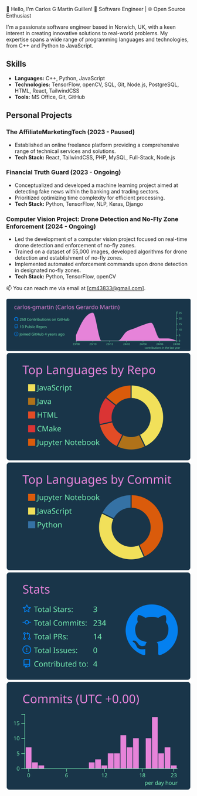 👋 Hello, I'm Carlos G Martin Guillen! 🚀 Software Engineer | 🌐 Open Source Enthusiast

I'm a passionate software engineer based in Norwich, UK, with a keen interest in creating innovative solutions to real-world problems. My expertise spans a wide range of programming languages and technologies, from C++ and Python to JavaScript.

## Skills
- **Languages:** C++, Python, JavaScript
- **Technologies:** TensorFlow, openCV, SQL, Git, Node.js, PostgreSQL, HTML, React, TailwindCSS
- **Tools:** MS Office, Git, GitHub

## Personal Projects
### The AffiliateMarketingTech (2023 - Paused)
- Established an online freelance platform providing a comprehensive range of technical services and solutions.
- **Tech Stack:** React, TailwindCSS, PHP, MySQL, Full-Stack, Node.js

### Financial Truth Guard (2023 - Ongoing)
- Conceptualized and developed a machine learning project aimed at detecting fake news within the banking and trading sectors.
- Prioritized optimizing time complexity for efficient processing.
- **Tech Stack:** Python, TensorFlow, NLP, Keras, Django

### Computer Vision Project: Drone Detection and No-Fly Zone Enforcement (2024 - Ongoing)
- Led the development of a computer vision project focused on real-time drone detection and enforcement of no-fly zones.
- Trained on a dataset of 55,000 images, developed algorithms for drone detection and establishment of no-fly zones.
- Implemented automated enforcement commands upon drone detection in designated no-fly zones.
- **Tech Stack:** Python, TensorFlow, openCV

📫 You can reach me via email at [cm43833@gmail.com].

[![](https://raw.githubusercontent.com/carlos-gmartin/carlos-gmartin/master/profile-summary-card-output/cobalt/0-profile-details.svg)](https://github.com/vn7n24fzkq/github-profile-summary-cards)
[![](https://raw.githubusercontent.com/carlos-gmartin/carlos-gmartin/master/profile-summary-card-output/cobalt/1-repos-per-language.svg)](https://github.com/vn7n24fzkq/github-profile-summary-cards) [![](https://raw.githubusercontent.com/carlos-gmartin/carlos-gmartin/master/profile-summary-card-output/cobalt/2-most-commit-language.svg)](https://github.com/vn7n24fzkq/github-profile-summary-cards)
[![](https://raw.githubusercontent.com/carlos-gmartin/carlos-gmartin/master/profile-summary-card-output/cobalt/3-stats.svg)](https://github.com/vn7n24fzkq/github-profile-summary-cards) [![](https://raw.githubusercontent.com/carlos-gmartin/carlos-gmartin/master/profile-summary-card-output/cobalt/4-productive-time.svg)](https://github.com/vn7n24fzkq/github-profile-summary-cards)
